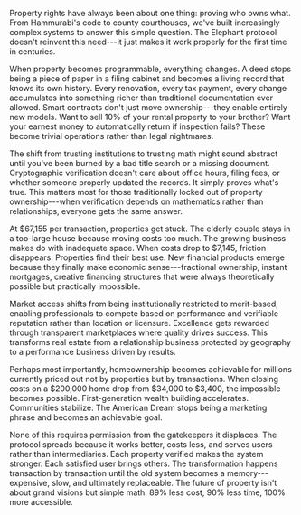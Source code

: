 
Property rights have always been about one thing: proving who owns what. From Hammurabi's code to county courthouses,
we've built increasingly complex systems to answer this simple question. The Elephant protocol doesn't reinvent this
need---it just makes it work properly for the first time in centuries.

When property becomes programmable, everything changes. A deed stops being a piece of paper in a filing cabinet and
becomes a living record that knows its own history. Every renovation, every tax payment, every change accumulates into
something richer than traditional documentation ever allowed. Smart contracts don't just move ownership---they enable
entirely new models. Want to sell 10% of your rental property to your brother? Want your earnest money to automatically
return if inspection fails? These become trivial operations rather than legal nightmares.

The shift from trusting institutions to trusting math might sound abstract until you've been burned by a bad title
search or a missing document. Cryptographic verification doesn't care about office hours, filing fees, or whether
someone properly updated the records. It simply proves what's true. This matters most for those traditionally locked out
of property ownership---when verification depends on mathematics rather than relationships, everyone gets the same
answer.

At \$67,155 per transaction, properties get stuck. The elderly couple stays in a too-large house because moving costs
too much. The growing business makes do with inadequate space. When costs drop to \$7,145, friction disappears.
Properties find their best use. New financial products emerge because they finally make economic sense---fractional
ownership, instant mortgages, creative financing structures that were always theoretically possible but practically
impossible.

Market access shifts from being institutionally restricted to merit-based, enabling professionals to compete based on
performance and verifiable reputation rather than location or licensure. Excellence gets rewarded through transparent
marketplaces where quality drives success. This transforms real estate from a relationship business protected by
geography to a performance business driven by results.

Perhaps most importantly, homeownership becomes achievable for millions currently priced out not by properties but by
transactions. When closing costs on a \$200,000 home drop from \$34,000 to \$3,400, the impossible becomes possible.
First-generation wealth building accelerates. Communities stabilize. The American Dream stops being a marketing phrase
and becomes an achievable goal.

None of this requires permission from the gatekeepers it displaces. The protocol spreads because it works better, costs
less, and serves users rather than intermediaries. Each property verified makes the system stronger. Each satisfied user
brings others. The transformation happens transaction by transaction until the old system becomes a memory---expensive,
slow, and ultimately replaceable. The future of property isn't about grand visions but simple math: 89% less cost, 90%
less time, 100% more accessible.
